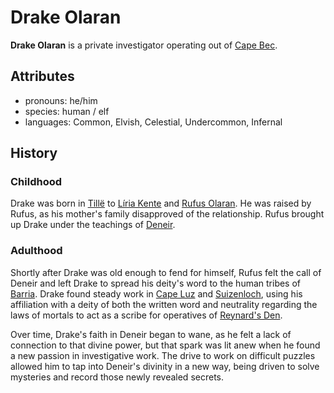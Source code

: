 # Drake Olaran

**Drake Olaran** is a private investigator operating out of [Cape Bec](../cape-bec/cape-bec.md).

## Attributes

- pronouns: he/him
- species: human / elf
- languages: Common, Elvish, Celestial, Undercommon, Infernal

## History

### Childhood

Drake was born in [Tillë](../tille.md) to [Líria Kente](liria-kente.md) and [Rufus Olaran](rufus-olaran.md). He was raised by Rufus, as his mother's family disapproved of the relationship. Rufus brought up Drake under the teachings of [Deneir](../../../pantheon/deneir).

### Adulthood

Shortly after Drake was old enough to fend for himself, Rufus felt the call of Deneir and left Drake to spread his deity's word to the human tribes of [Barria](../../../mote/esterfell/barria). Drake found steady work in [Cape Luz](../cape-luz.md) and [Suizenloch](../suizenloch.md), using his affiliation with a deity of both the written word and neutrality regarding the laws of mortals to act as a scribe for operatives of [Reynard's Den](../../../organizations/reynards-den.md).

Over time, Drake's faith in Deneir began to wane, as he felt a lack of connection to that divine power, but that spark was lit anew when he found a new passion in investigative work. The drive to work on difficult puzzles allowed him to tap into Deneir's divinity in a new way, being driven to solve mysteries and record those newly revealed secrets.
